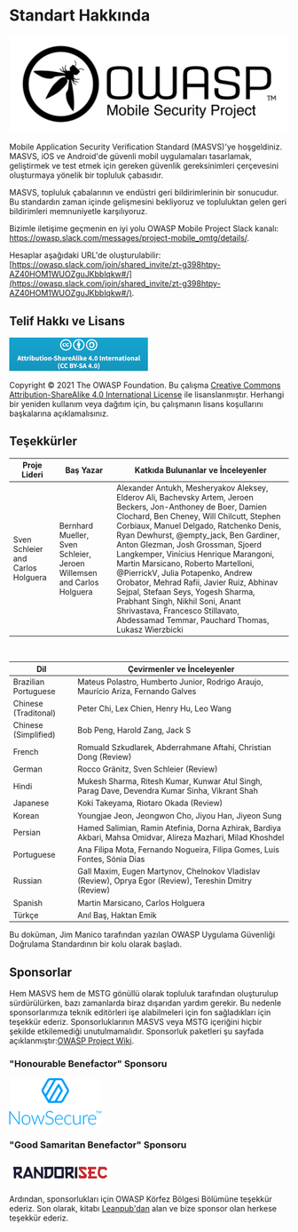 # Standart Hakkında

![OWASP Logo](images/OWASP_logo.png)

Mobile Application Security Verification Standard (MASVS)'ye hoşgeldiniz. MASVS, iOS ve Android'de güvenli mobil uygulamaları tasarlamak, geliştirmek ve test etmek için gereken güvenlik gereksinimleri çerçevesini oluşturmaya yönelik bir topluluk çabasıdır.

MASVS, topluluk çabalarının ve endüstri geri bildirimlerinin bir sonucudur. Bu standardın zaman içinde gelişmesini bekliyoruz ve topluluktan gelen geri bildirimleri memnuniyetle karşılıyoruz.

Bizimle iletişime geçmenin en iyi yolu OWASP Mobile Project Slack kanalı: <https://owasp.slack.com/messages/project-mobile_omtg/details/>.

Hesaplar aşağıdaki URL'de oluşturulabilir: [https://owasp.slack.com/join/shared_invite/zt-g398htpy-AZ40HOM1WUOZguJKbblqkw#/](https://owasp.slack.com/join/shared_invite/zt-g398htpy-AZ40HOM1WUOZguJKbblqkw#/).

## Telif Hakkı ve Lisans

[![Creative Commons License](images/CC-license.png)](https://creativecommons.org/licenses/by-sa/4.0/)

Copyright © 2021 The OWASP Foundation. Bu çalışma [Creative Commons Attribution-ShareAlike 4.0 International License](https://creativecommons.org/licenses/by-sa/4.0/) ile lisanslanmıştır. Herhangi bir yeniden kullanım veya dağıtım için, bu çalışmanın lisans koşullarını başkalarına açıklamalısınız.

<!-- \pagebreak -->

## Teşekkürler

| Proje Lideri | Baş Yazar | Katkıda Bulunanlar ve İnceleyenler
| ------- | --- | ----------------- |
| Sven Schleier and Carlos Holguera | Bernhard Mueller, Sven Schleier, Jeroen Willemsen and Carlos Holguera | Alexander Antukh, Mesheryakov Aleksey, Elderov Ali, Bachevsky Artem, Jeroen Beckers, Jon-Anthoney de Boer, Damien Clochard, Ben Cheney, Will Chilcutt, Stephen Corbiaux, Manuel Delgado, Ratchenko Denis, Ryan Dewhurst, @empty_jack, Ben Gardiner, Anton Glezman, Josh Grossman, Sjoerd Langkemper, Vinícius Henrique Marangoni, Martin Marsicano, Roberto Martelloni, @PierrickV, Julia Potapenko, Andrew Orobator, Mehrad Rafii, Javier Ruiz, Abhinav Sejpal, Stefaan Seys, Yogesh Sharma, Prabhant Singh, Nikhil Soni, Anant Shrivastava, Francesco Stillavato, Abdessamad Temmar, Pauchard Thomas, Lukasz Wierzbicki |

<br/>

| Dil | Çevirmenler ve İnceleyenler |
| --------------- | ------------------------------------------------------------ |
| Brazilian Portuguese | Mateus Polastro, Humberto Junior, Rodrigo Araujo, Maurício Ariza, Fernando Galves |
| Chinese (Traditonal) | Peter Chi, Lex Chien, Henry Hu, Leo Wang |
| Chinese (Simplified) | Bob Peng, Harold Zang, Jack S |
| French | Romuald Szkudlarek, Abderrahmane Aftahi, Christian Dong (Review) |
| German | Rocco Gränitz, Sven Schleier (Review) |
| Hindi | Mukesh Sharma, Ritesh Kumar, Kunwar Atul Singh, Parag Dave, Devendra Kumar Sinha, Vikrant Shah |
| Japanese | Koki Takeyama, Riotaro Okada (Review) |
| Korean | Youngjae Jeon, Jeongwon Cho, Jiyou Han, Jiyeon Sung |
| Persian | Hamed Salimian, Ramin Atefinia, Dorna Azhirak, Bardiya Akbari, Mahsa Omidvar, Alireza Mazhari, Milad Khoshdel |
| Portuguese | Ana Filipa Mota, Fernando Nogueira, Filipa Gomes, Luis Fontes, Sónia Dias|
| Russian | Gall Maxim, Eugen Martynov, Chelnokov Vladislav (Review), Oprya Egor (Review), Tereshin Dmitry (Review) |
| Spanish | Martin Marsicano, Carlos Holguera |
| Türkçe | Anıl Baş, Haktan Emik |

Bu doküman, Jim Manico tarafından yazılan OWASP Uygulama Güvenliği Doğrulama Standardının bir kolu olarak başladı.

## Sponsorlar

Hem MASVS hem de MSTG gönüllü olarak topluluk tarafından oluşturulup sürdürülürken, bazı zamanlarda biraz dışarıdan yardım gerekir. Bu nedenle sponsorlarımıza teknik editörleri işe alabilmeleri için fon sağladıkları için teşekkür ederiz. Sponsorluklarının MASVS veya MSTG içeriğini hiçbir şekilde etkilemediği unutulmamalıdır. Sponsorluk paketleri şu sayfada açıklanmıştır:[OWASP Project Wiki](https://owasp.org/www-project-mobile-security-testing-guide/#div-sponsorship "OWASP Mobile Security Testing Guide Sponsorship Packages").

### "Honourable Benefactor" Sponsoru

[![NowSecure](images/NowSecure_logo.png)](https://www.nowsecure.com/)

### "Good Samaritan Benefactor" Sponsoru

[![Randorisec](images/Randorisec_logo.png)](https://www.randorisec.fr/)

Ardından, sponsorlukları için OWASP Körfez Bölgesi Bölümüne teşekkür ederiz. Son olarak, kitabı [Leanpub'dan](https://leanpub.com/mobile-security-testing-guide) alan ve bize sponsor olan herkese teşekkür ederiz.
